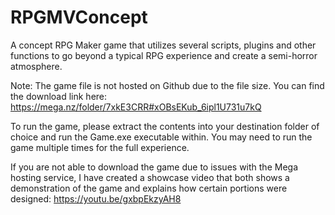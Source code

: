 # RPGMVConcept
A concept RPG Maker game that utilizes several scripts, plugins and other functions to go beyond a typical RPG experience and create a semi-horror atmosphere.


Note: The game file is not hosted on Github due to the file size. You can find the download link here:
https://mega.nz/folder/7xkE3CRR#xOBsEKub_6ipl1U731u7kQ

To run the game, please extract the contents into your destination folder of choice and run the Game.exe executable within.
You may need to run the game multiple times for the full experience.

If you are not able to download the game due to issues with the Mega hosting service, I have created a showcase video that both shows a demonstration of the game and explains how certain portions were designed:
https://youtu.be/gxbpEkzyAH8